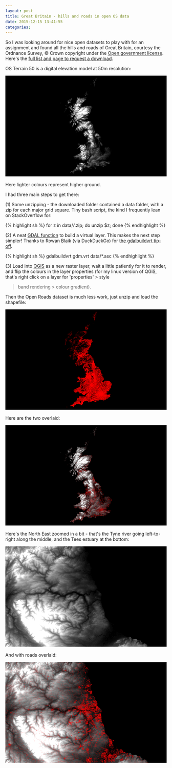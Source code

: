 ```yaml
---
layout: post
title: Great Britain - hills and roads in open OS data
date: 2015-12-15 13:41:55
categories:
---
```


So I was looking around for nice open datasets to play with for an assignment
and found all the hills and roads of Great Britain, courtesy the Ordnance Survey,
© Crown copyright under the [Open government license](http://www.nationalarchives.gov.uk/doc/open-government-licence/version/3/).
Here's the [full list and page to request a download](https://www.ordnancesurvey.co.uk/opendatadownload/products.html).

OS Terrain 50 is a digital elevation model at 50m resolution:

[![UK elevation](/images/thumb/os_elevation-uk.png)](/images/full/os_elevation-uk.png)

Here lighter colours represent higher ground.

I had three main steps to get there:

(1) Some unzipping - the downloaded folder contained a data folder, with a zip
for each major grid square. Tiny bash script, the kind I frequently lean on
StackOverflow for:

{% highlight sh %}
for z in data/*/*.zip; do unzip $z; done
{% endhighlight %}

(2) A neat [GDAL function](http://www.gdal.org/gdalbuildvrt.html) to build a
virtual layer. This makes the next step simpler! Thanks to Rowan Blaik
(via DuckDuckGo) for [the gdalbuildvrt tip-off](http://www.landscape-laboratory.org/2013/06/19/getting-started-with-os-terrain-50-elevation-data/).

{% highlight sh %}
gdalbuildvrt gdm.vrt data/*.asc
{% endhighlight %}

(3) Load into [QGIS](http://qgis.org/) as a new raster layer, wait a little
patiently for it to render, and flip the colours in the layer properties (for
my linux version of QGiS, that's right click on a layer for 'properties' > style
> band rendering > colour gradient).

Then the Open Roads dataset is much less work, just unzip and load the shapefile:

[![UK roads](/images/thumb/os_roads-uk-0.1mil.png)](/images/full/os_roads-uk-0.1mil.png)

Here are the two overlaid:

[![UK roads and elevation](/images/thumb/os_elevation-roads-uk-0.01mil.png)](/images/full/os_elevation-roads-uk-0.01mil.png)

Here's the North East zoomed in a bit - that's the Tyne river going left-to-right
along the middle, and the Tees estuary at the bottom:

[![North-east elevation](/images/thumb/os_elevation-ne.png)](/images/full/os_elevation-ne.png)

And with roads overlaid:

[![North-east roads and elevation](/images/thumb/os_elevation-roads-ne.png)](/images/full/os_elevation-roads-ne.png)

